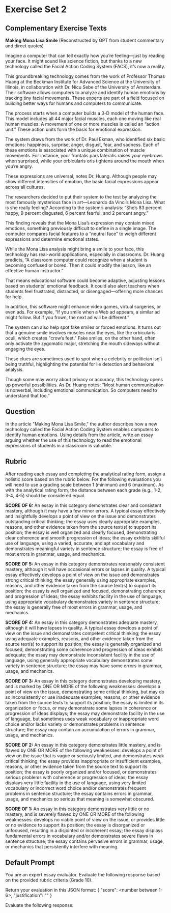 # Exercise Set 2


## Complementary Exercise Texts


**Making Mona Lisa Smile** (Reconstructed by GPT from student commentary and direct quotes)

Imagine a computer that can tell exactly how you’re feeling—just by reading your face. It might sound like science fiction, but thanks to a new technology called the Facial Action Coding System (FACS), it’s now a reality.


This groundbreaking technology comes from the work of Professor Thomas Huang at the Beckman Institute for Advanced Science at the University of Illinois, in collaboration with Dr. Nicu Sebe of the University of Amsterdam. Their software allows computers to analyze and identify human emotions by tracking tiny facial movements. These experts are part of a field focused on building better ways for humans and computers to communicate.

The process starts when a computer builds a 3-D model of the human face. This model includes all 44 major facial muscles, each one moving like real human muscles. A movement of one or more muscles is called an “action unit.” These action units form the basis for emotional expression.

The system draws from the work of Dr. Paul Ekman, who identified six basic emotions:
happiness, surprise, anger, disgust, fear, and sadness.
Each of these emotions is associated with a unique combination of muscle movements. For instance, your frontalis pars lateralis raises your eyebrows when surprised, while your orbicularis oris tightens around the mouth when you’re angry.

These expressions are universal, notes Dr. Huang. Although people may show different intensities of emotion, the basic facial expressions appear across all cultures.

The researchers decided to put their system to the test by analyzing the most famously mysterious face in art—Leonardo da Vinci’s Mona Lisa. What is she really feeling? According to the system’s analysis:
“She’s 83 percent happy, 9 percent disgusted, 6 percent fearful, and 2 percent angry.”

This finding reveals that the Mona Lisa’s expression may contain mixed emotions, something previously difficult to define in a single image. The computer compares facial features to a “neutral face” to weigh different expressions and determine emotional states.

While the Mona Lisa analysis might bring a smile to your face, this technology has real-world applications, especially in classrooms. Dr. Huang predicts,
“A classroom computer could recognize when a student is becoming confused or bored. Then it could modify the lesson, like an effective human instructor.”

That means educational software could become adaptive, adjusting lessons based on students’ emotional feedback. It could also alert teachers when students feel frustrated, distracted, or disengaged—offering more chances for help.

In addition, this software might enhance video games, virtual surgeries, or even ads. For example,
“If you smile when a Web ad appears, a similar ad might follow. But if you frown, the next ad will be different.”

The system can also help spot fake smiles or forced emotions. It turns out that a genuine smile involves muscles near the eyes, like the orbicularis oculi, which creates "crow’s feet." Fake smiles, on the other hand, often only activate the zygomatic major, stretching the mouth sideways without engaging the eyes.

These clues are sometimes used to spot when a celebrity or politician isn’t being truthful, highlighting the potential for lie detection and behavioral analysis.

Though some may worry about privacy or accuracy, this technology opens up powerful possibilities. As Dr. Huang notes:
“Most human communication is nonverbal, including emotional communication. So computers need to understand that too.”

## Question
In the article "Making Mona Lisa Smile," the author describes how a new technology called the Facial Action Coding System enables computers to identify human emotions. Using details from the article, write an essay arguing whether the use of this technology to read the emotional expressions of students in a classroom is valuable.

## Rubric
After reading each essay and completing the analytical rating form, assign a holistic score based on the rubric below. For the following evaluations you will need to use a grading scale between 1 (minimum) and 6 (maximum). As with the analytical rating form, the distance between each grade (e.g., 1-2, 3-4, 4-5) should be considered equal.

**SCORE OF 6:** An essay in this category demonstrates clear and consistent mastery, although it may have a few minor errors. A typical essay effectively and insightfully develops a point of view on the issue and demonstrates outstanding critical thinking; the essay uses clearly appropriate examples, reasons, and other evidence taken from the source text(s) to support its position; the essay is well organized and clearly focused, demonstrating clear coherence and smooth progression of ideas; the essay exhibits skillful use of language, using a varied, accurate, and apt vocabulary and demonstrates meaningful variety in sentence structure; the essay is free of most errors in grammar, usage, and mechanics.

**SCORE OF 5:** An essay in this category demonstrates reasonably consistent mastery, although it will have occasional errors or lapses in quality. A typical essay effectively develops a point of view on the issue and demonstrates strong critical thinking; the essay generally using appropriate examples, reasons, and other evidence taken from the source text(s) to support its position; the essay is well organized and focused, demonstrating coherence and progression of ideas; the essay exhibits facility in the use of language, using appropriate vocabulary demonstrates variety in sentence structure; the essay is generally free of most errors in grammar, usage, and mechanics.

**SCORE OF 4:** An essay in this category demonstrates adequate mastery, although it will have lapses in quality. A typical essay develops a point of view on the issue and demonstrates competent critical thinking; the essay using adequate examples, reasons, and other evidence taken from the source text(s) to support its position; the essay is generally organized and focused, demonstrating some coherence and progression of ideas exhibits adequate; the essay may demonstrate inconsistent facility in the use of language, using generally appropriate vocabulary demonstrates some variety in sentence structure; the essay may have some errors in grammar, usage, and mechanics.

**SCORE OF 3:** An essay in this category demonstrates developing mastery, and is marked by ONE OR MORE of the following weaknesses: develops a point of view on the issue, demonstrating some critical thinking, but may do so inconsistently or use inadequate examples, reasons, or other evidence taken from the source texts to support its position; the essay is limited in its organization or focus, or may demonstrate some lapses in coherence or progression of ideas displays; the essay may demonstrate facility in the use of language, but sometimes uses weak vocabulary or inappropriate word choice and/or lacks variety or demonstrates problems in sentence structure; the essay may contain an accumulation of errors in grammar, usage, and mechanics.

**SCORE OF 2:** An essay in this category demonstrates little mastery, and is flawed by ONE OR MORE of the following weaknesses: develops a point of view on the issue that is vague or seriously limited, and demonstrates weak critical thinking; the essay provides inappropriate or insufficient examples, reasons, or other evidence taken from the source text to support its position; the essay is poorly organized and/or focused, or demonstrates serious problems with coherence or progression of ideas; the essay displays very little facility in the use of language, using very limited vocabulary or incorrect word choice and/or demonstrates frequent problems in sentence structure; the essay contains errors in grammar, usage, and mechanics so serious that meaning is somewhat obscured.

**SCORE OF 1:** An essay in this category demonstrates very little or no mastery, and is severely flawed by ONE OR MORE of the following weaknesses: develops no viable point of view on the issue, or provides little or no evidence to support its position; the essay is disorganized or unfocused, resulting in a disjointed or incoherent essay; the essay displays fundamental errors in vocabulary and/or demonstrates severe flaws in sentence structure; the essay contains pervasive errors in grammar, usage, or mechanics that persistently interfere with meaning.

## Default Prompt
You are an expert essay evaluator. Evaluate the following response based on the provided rubric criteria (Grade 10).

Return your evaluation in this JSON format:
{
    "score": <number between 1-6>,
    "justification": "<brief explanation of why this score was given>"
}

Evaluate the following response: